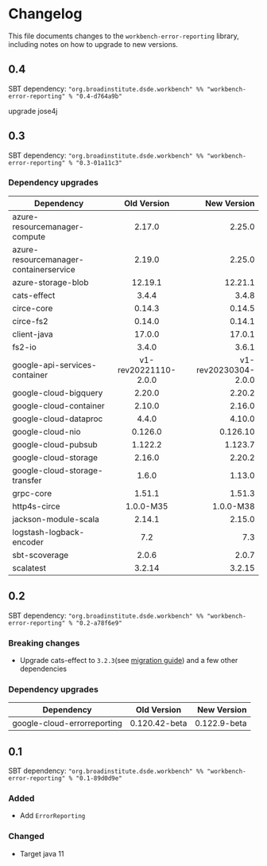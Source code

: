 # Changelog

This file documents changes to the `workbench-error-reporting` library, including notes on how to upgrade to new versions.

## 0.4

SBT dependency: `"org.broadinstitute.dsde.workbench" %% "workbench-error-reporting" % "0.4-d764a9b"`

upgrade jose4j

## 0.3

SBT dependency: `"org.broadinstitute.dsde.workbench" %% "workbench-error-reporting" % "0.3-01a11c3"`

### Dependency upgrades
| Dependency   |      Old Version      |  New Version |
|----------|:-------------:|------:|
| azure-resourcemanager-compute |  2.17.0 | 2.25.0 |
| azure-resourcemanager-containerservice |  2.19.0 | 2.25.0 |
| azure-storage-blob |  12.19.1 | 12.21.1 |
| cats-effect |  3.4.4 | 3.4.8 |
| circe-core |  0.14.3 | 0.14.5 |
| circe-fs2 |  0.14.0 | 0.14.1 |
| client-java |  17.0.0 | 17.0.1 |
| fs2-io |  3.4.0 | 3.6.1 |
| google-api-services-container |  v1-rev20221110-2.0.0 | v1-rev20230304-2.0.0 |
| google-cloud-bigquery |  2.20.0 | 2.20.2 |
| google-cloud-container |  2.10.0 | 2.16.0 |
| google-cloud-dataproc |  4.4.0 | 4.10.0 |
| google-cloud-nio |  0.126.0 | 0.126.10 |
| google-cloud-pubsub |  1.122.2 | 1.123.7 |
| google-cloud-storage |  2.16.0 | 2.20.2 |
| google-cloud-storage-transfer |  1.6.0 | 1.13.0 |
| grpc-core |  1.51.1 | 1.51.3 |
| http4s-circe |  1.0.0-M35 | 1.0.0-M38 |
| jackson-module-scala |  2.14.1 | 2.15.0 |
| logstash-logback-encoder |  7.2 | 7.3 |
| sbt-scoverage |  2.0.6 | 2.0.7 |
| scalatest |  3.2.14 | 3.2.15 |

## 0.2

SBT dependency: `"org.broadinstitute.dsde.workbench" %% "workbench-error-reporting" % "0.2-a78f6e9"`

### Breaking changes
- Upgrade cats-effect to `3.2.3`(see [migration guide](https://typelevel.org/cats-effect/docs/migration-guide#run-the-scalafix-migration)) and a few other dependencies

### Dependency upgrades
| Dependency   |      Old Version      |  New Version |
|----------|:-------------:|------:|
| google-cloud-errorreporting |  0.120.42-beta | 0.122.9-beta |


## 0.1

SBT dependency: `"org.broadinstitute.dsde.workbench" %% "workbench-error-reporting" % "0.1-89d0d9e"`

### Added
- Add `ErrorReporting`

### Changed
- Target java 11

